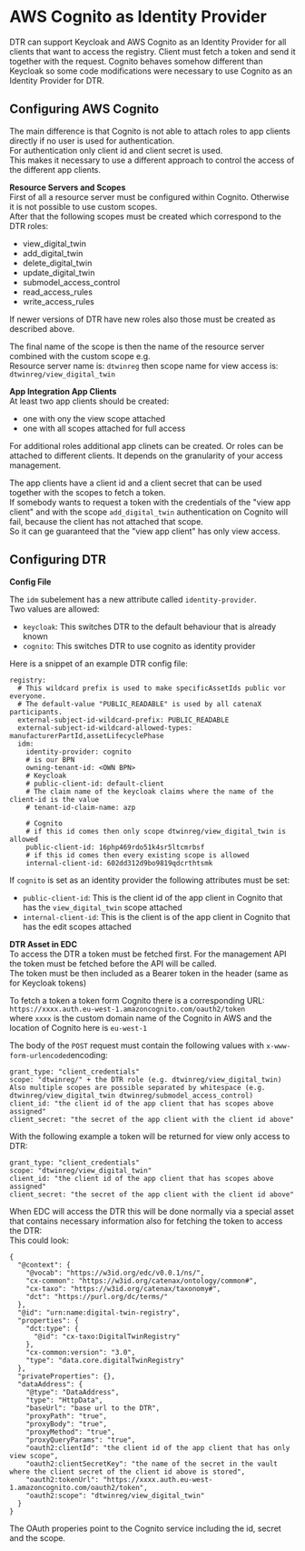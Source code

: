 # AWS Cognito as Identity Provider
DTR can support Keycloak and AWS Cognito as an Identity Provider for all clients that want to access the registry. 
Client must fetch a token and send it together with the request.
Cognito behaves somehow different than Keycloak so some code modifications were necessary to use Cognito as an Identity Provider for DTR.

## Configuring AWS Cognito
The main difference is that Cognito is not able to attach roles to app clients directly if no user is used for authentication.  
For authentication only client id and client secret is used.  
This makes it necessary to use a different approach to control the access of the different app clients.

**Resource Servers and Scopes**  
First of all a resource server must be configured within Cognito. Otherwise it is not possible to use custom scopes.  
After that the following scopes must be created which correspond to the DTR roles:
- view_digital_twin
- add_digital_twin
- delete_digital_twin
- update_digital_twin
- submodel_access_control
- read_access_rules
- write_access_rules

If newer versions of DTR have new roles also those must be created as described above.

The final name of the scope is then the name of the resource server combined with the custom scope e.g.  
Resource server name is: `dtwinreg` then scope name for view access is: `dtwinreg/view_digital_twin`

**App Integration App Clients**  
At least two app clients should be created:
- one with ony the view scope attached
- one with all scopes attached for full access

For additional roles additional app clinets can be created. Or roles can be attached to different clients.
It depends on the granularity of your access management.

The app clients have a client id and a client secret that can be used together with the scopes to fetch a token.  
If somebody wants to request a token with the credentials of the "view app client" and with the scope `add_digital_twin` authentication on Cognito will fail, because the client has not attached that scope.  
So it can ge guaranteed that the "view app client" has only view access.

## Configuring DTR

**Config File**

The `idm` subelement has a new attribute called `identity-provider`.  
Two values are allowed:
- `keycloak`: This switches DTR to the default behaviour that is already known
- `cognito`: This switches DTR to use cognito as identity provider

Here is a snippet of an example DTR config file:  
 
    registry:
      # This wildcard prefix is used to make specificAssetIds public vor everyone.
      # The default-value "PUBLIC_READABLE" is used by all catenaX participants.
      external-subject-id-wildcard-prefix: PUBLIC_READABLE
      external-subject-id-wildcard-allowed-types: manufacturerPartId,assetLifecyclePhase
      idm:
        identity-provider: cognito
        # is our BPN
        owning-tenant-id: <OWN BPN>
        # Keycloak
        # public-client-id: default-client
        # The claim name of the keycloak claims where the name of the client-id is the value
        # tenant-id-claim-name: azp    
    
        # Cognito
        # if this id comes then only scope dtwinreg/view_digital_twin is allowed
        public-client-id: 16php469rdo51k4sr5ltcmrbsf
        # if this id comes then every existing scope is allowed
        internal-client-id: 602dd312d9bo9819qdcrthtsmk

If `cognito` is set as an identity provider the following attributes must be set:

- `public-client-id`: This is the client id of the app client in Cognito that has the `view_digital_twin` scope attached
- `internal-client-id`: This is the client is of the app client in Cognito that has the edit scopes attached

**DTR Asset in EDC**  
To access the DTR a token must be fetched first. For the management API the token must be fetched before the API will be called.   
The token must be then included as a Bearer token in the header (same as for Keycloak tokens)

To fetch a token a token form Cognito there is a corresponding URL:  
`https://xxxx.auth.eu-west-1.amazoncognito.com/oauth2/token`  
where `xxxx` is the custom domain name of the Cognito in AWS and the location of Cognito here is `eu-west-1`   

The body of the `POST` request must contain the following values with `x-www-form-urlencoded`encoding:   

    grant_type: "client_credentials"
    scope: "dtwinreg/" + the DTR role (e.g. dtwinreg/view_digital_twin) Also multiple scopes are possible separated by whitespace (e.g. dtwinreg/view_digital_twin dtwinreg/submodel_access_control)
    client_id: "the client id of the app client that has scopes above assigned"
    client_secret: "the secret of the app client with the client id above"

With the following example a token will be returned for view only access to DTR:

    grant_type: "client_credentials"
    scope: "dtwinreg/view_digital_twin"
    client_id: "the client id of the app client that has scopes above assigned"
    client_secret: "the secret of the app client with the client id above"

When EDC will access the DTR this will be done normally via a special asset that contains necessary information also for fetching the token to access the DTR:  
This could look:

    {
      "@context": {
        "@vocab": "https://w3id.org/edc/v0.0.1/ns/",
        "cx-common": "https://w3id.org/catenax/ontology/common#",
        "cx-taxo": "https://w3id.org/catenax/taxonomy#",
        "dct": "https://purl.org/dc/terms/"
      },
      "@id": "urn:name:digital-twin-registry",
      "properties": {
        "dct:type": {
          "@id": "cx-taxo:DigitalTwinRegistry"
        },
        "cx-common:version": "3.0",
        "type": "data.core.digitalTwinRegistry"
      },
      "privateProperties": {},
      "dataAddress": {
        "@type": "DataAddress",
        "type": "HttpData",
        "baseUrl": "base url to the DTR",
        "proxyPath": "true",
        "proxyBody": "true",
        "proxyMethod": "true",
        "proxyQueryParams": "true",
        "oauth2:clientId": "the client id of the app client that has only view scope",
        "oauth2:clientSecretKey": "the name of the secret in the vault where the client secret of the client id above is stored",
        "oauth2:tokenUrl": "https://xxxx.auth.eu-west-1.amazoncognito.com/oauth2/token",
        "oauth2:scope": "dtwinreg/view_digital_twin"
      }
    }

The OAuth properies point to the Cognito service including the id, secret and the scope.


